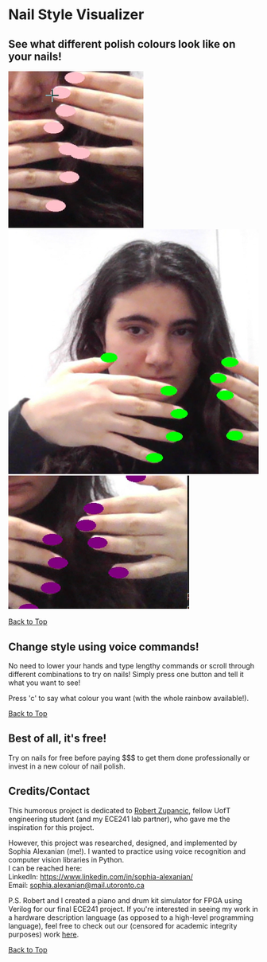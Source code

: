 # Nail Style Visualizer

## See what different polish colours look like on your nails!

![Sample pictures of combinations](assets/pink_nails.png)
![Sample pictures of combinations](assets/green_nails.png)
![Sample pictures of combinations](assets/purple_nails.png)

[Back to Top](#nail-style-visualizer)

## Change style using voice commands!

No need to lower your hands and type lengthy commands or scroll through different combinations to try on nails! Simply press one button and tell it what you want to see!

Press 'c' to say what colour you want (with the whole rainbow available!).

[Back to Top](#nail-style-visualizer)

## Best of all, it's free!

Try on nails for free before paying $$$ to get them done professionally or invest in a new colour of nail polish.

## Credits/Contact

This humorous project is dedicated to [Robert Zupancic](https://www.linkedin.com/in/robert-zupancic/), fellow UofT engineering student (and my ECE241 lab partner), who gave me the inspiration for this project.

However, this project was researched, designed, and implemented by Sophia Alexanian (me!). I wanted to practice using voice recognition and computer vision libraries in Python.   
I can be reached here:  
LinkedIn: https://www.linkedin.com/in/sophia-alexanian/   
Email: sophia.alexanian@mail.utoronto.ca

P.S. Robert and I created a piano and drum kit simulator for FPGA using Verilog for our final ECE241 project. If you're interested in seeing my work in a hardware description language (as opposed to a high-level programming language), feel free to check out our (censored for academic integrity purposes) work [here](https://github.com/RoZ4/Pianissimo-for-the-FPGA).

[Back to Top](#nail-style-visualizer)

